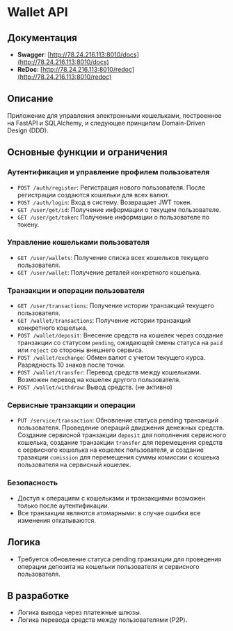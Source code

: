 # Wallet API

## Документация

- **Swagger**: [http://78.24.216.113:8010/docs](http://78.24.216.113:8010/docs)
- **ReDoc**: [http://78.24.216.113:8010/redoc](http://78.24.216.113:8010/redoc)

## Описание

Приложение для управления электронными кошельками, построенное на FastAPI и SQLAlchemy, и следующее принципам Domain-Driven Design (DDD).

## Основные функции и ограничения

### Аутентификация и управление профилем пользователя

- `POST /auth/register`: Регистрация нового пользователя. После регистрации создаются кошельки для всех валют.
- `POST /auth/login`: Вход в систему. Возвращает JWT токен.
- `GET /user/get/id`: Получение информации о текущем пользователе.
- `GET /user/get/token`: Получение информации о пользователе по токену.

### Управление кошельками пользователя

- `GET /user/wallets`: Получение списка всех кошельков текущего пользователя.
- `GET /user/wallet`: Получение деталей конкретного кошелька.
  
### Транзакции и операции пользователя

- `GET /user/transactions`: Получение истории транзакций текущего пользователя.
- `GET /wallet/transactions`: Получение истории транзакций конкретного кошелька.
- `POST /wallet/deposit`: Внесение средств на кошелек через создание транзакции со статусом `pending`, ожидающей смены статуса на `paid` или `reject` со стороны внешнего сервиса.
- `POST /wallet/exchange`: Обмен валют с учетом текущего курса. Разрядность 10 знаков после точки.
- `POST /wallet/transfer`: Перевод средств между кошельками. Возможен перевод на кошелек другого пользователя.
- `POST /wallet/withdraw`: Вывод средств. (не активно)

### Сервисные транзакции и операции 

- `PUT /service/transaction`: Обновление статуса pending транзакций пользователя. Проведение операций двиджения денежных средств. Cоздание сервисной транзакции `deposit` для пополнения сервисного кошелька, создание транзакции `transfer` для перемещения средств с сервисного кошелька на кошелек пользователя, и создание тразакции `comission` для перемещения суммы комиссии с кошеька пользователя на сервисный кошелек.

### Безопасность

- Доступ к операциям с кошельками и транзакциями возможен только после аутентификации.
- Все транзакции являются атомарными: в случае ошибки все изменения откатываются.

## Логика

- Требуется обновление статуса pending транзакции для проведения операции депозита на кошельки пользователя и сервисного пользователя.

## В разработке

- Логика вывода через платежные шлюзы.
- Логика перевода средств между пользователями (P2P).

